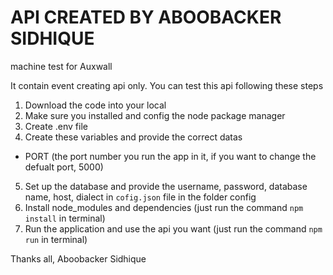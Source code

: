 # API CREATED BY ABOOBACKER SIDHIQUE

machine test for Auxwall

It contain event creating api only.
You can test this api following these steps

1. Download the code into your local
2. Make sure you installed and config the node package manager
3. Create .env file
4. Create these variables and provide the correct datas

- PORT (the port number you run the app in it, if you want to change the defualt port, 5000)

5. Set up the database and provide the username, password, database name, host, dialect in `cofig.json` file in the folder config
6. Install node_modules and dependencies (just run the command `npm install` in terminal)
7. Run the application and use the api you want (just run the command `npm run` in terminal)

Thanks all,
Aboobacker Sidhique
